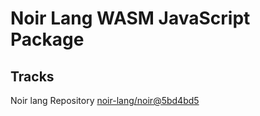 # Noir Lang WASM JavaScript Package

## Tracks
Noir lang Repository [noir-lang/noir@5bd4bd5](https://github.com/noir-lang/noir/tree/5bd4bd5047e4bc9a67bd79ab2a2519dc0c92da42)